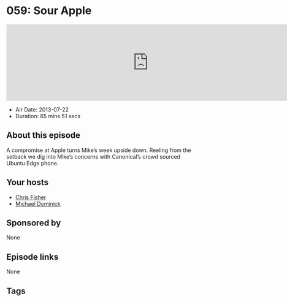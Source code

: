 # 059: Sour Apple

<iframe src="https://player.fireside.fm/v2/MLf2ZzhC+iv18ogEo?theme=dark" width="740" height="200" frameborder="0" scrolling="no"></iframe>

* Air Date: 2013-07-22
* Duration: 65 mins 51 secs

## About this episode

A compromise at Apple turns Mike’s week upside down. Reeling from the setback we dig into Mike’s concerns with Canonical’s crowd sourced Ubuntu Edge phone.

## Your hosts
* [Chris Fisher](https://coder.show/hosts/chrislas)
* [Michael Dominick](https://coder.show/hosts/michael)

## Sponsored by

None



## Episode links

None



## Tags

